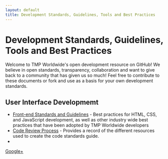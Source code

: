 ```yaml
---
layout: default
title: Development Standards, Guidelines, Tools and Best Practices
---
```


# Development Standards, Guidelines, Tools and Best Practices

Welcome to TMP Worldwide's open development resource on GitHub! We believe in open standards, transparency, collaboration and want to give back to a community that has given us so much! Feel free to contribute to these documents or fork and use as a basis for your own development standards.

## User Interface Developmemt

* [Front-end Standards and Guidelines](uid/code-standards/) - Best practices for HTML, CSS, and JavaScript development, as well as other industry wide best practices that have been adopted by TMP Worldwide developers
* [Code Review Process](uid/code-review/) - Provides a record of the different resources used to create the code standards guide.
* 

<a href="https://plus.google.com/108165465746140435412" rel="publisher">Google+</a>
